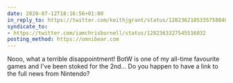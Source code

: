 ```yaml
---
date: 2020-07-12T18:16:56+01:00
in_reply_to: https://twitter.com/keithjgrant/status/1282362185335758848
syndicate_to:
- https://twitter.com/iamchrisburnell/status/1282363327545516032
posting_method: https://omnibear.com
---
```


Nooo, what a terrible disappointment! BotW is one of my all-time favourite games and I've been stoked for the 2nd… Do you happen to have a link to the full news from Nintendo?
